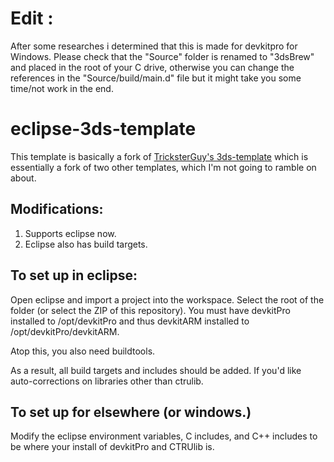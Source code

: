 # Edit :
After some researches i determined that this is made for devkitpro for Windows. Please check that the "Source" folder is renamed to "3dsBrew" and placed in the root of your C drive, otherwise you can change the references in the "Source/build/main.d" file but it might take you some time/not work in the end.


# eclipse-3ds-template

This template is basically a fork of [TricksterGuy's 3ds-template](https://github.com/TricksterGuy/3ds-template) which is essentially a fork of two other templates, which I'm not going to ramble on about.

## Modifications:
1) Supports eclipse now.
2) Eclipse also has build targets.

## To set up in eclipse:

Open eclipse and import a project into the workspace. Select the root of the folder (or select the ZIP of this repository). You must have devkitPro installed to /opt/devkitPro and thus devkitARM installed to /opt/devkitPro/devkitARM.

Atop this, you also need buildtools.

As a result, all build targets and includes should be added. If you'd like auto-corrections on libraries other than ctrulib.

## To set up for elsewhere (or windows.)

Modify the eclipse environment variables, C includes, and C++ includes to be where your install of devkitPro and CTRUlib is.
